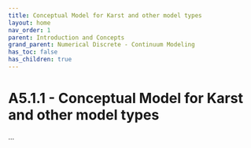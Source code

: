 ```yaml
---
title: Conceptual Model for Karst and other model types
layout: home
nav_order: 1
parent: Introduction and Concepts
grand_parent: Numerical Discrete - Continuum Modeling
has_toc: false
has_children: true
---
```


<script
  src="https://cdn.mathjax.org/mathjax/latest/MathJax.js?config=TeX-AMS-MML_HTMLorMML"
  type="text/javascript">
</script>

# A5.1.1 - Conceptual Model for Karst and other model types

...
